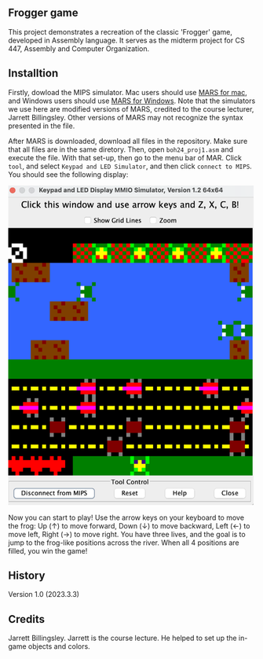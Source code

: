 ## Frogger game

This project demonstrates a recreation of the classic 'Frogger' game, developed in Assembly language. It serves as the midterm project for CS 447, Assembly and Computer Organization.

## Installtion

Firstly, dowload the MIPS simulator. Mac users should use [MARS for mac](https://github.com/JarrettBillingsley/MARS_Assembler/raw/master/downloads/Mars_2241_0830-4.5.22410830.dmg), and Windows users should use [MARS for Windows](https://github.com/JarrettBillingsley/MARS_Assembler/raw/master/downloads/Mars_2241_0830-4.5.41830.exe). Note that the simulators we use here are modified versions of MARS, credited to the course lecturer, Jarrett Billingsley. Other versions of MARS may not recognize the syntax presented in the file.

After MARS is downloaded, download all files in the repository. Make sure that all files are in the same diretory. Then, open `boh24_proj1.asm` and execute the file. With that set-up, then go to the menu bar of MAR. Click `tool`, and select `Keypad and LED Simulator`, and then click `connect to MIPS`. You should see the following display:

<img src="/images/frogger_display.jpg" alt="Initial Gameplay Screen" width="500" height="650">

Now you can start to play! Use the arrow keys on your keyboard to move the frog: Up (↑) to move forward, Down (↓) to move backward, Left (←) to move left, Right (→) to move right. You have three lives, and the goal is to jump to the frog-like positions across the river. When all 4 positions are filled, you win the game!

## History
 
Version 1.0 (2023.3.3) 
 
## Credits

Jarrett Billingsley. Jarrett is the course lecture. He helped to set up the in-game objects and colors.
